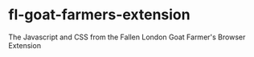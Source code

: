 # fl-goat-farmers-extension
The Javascript and CSS from the Fallen London Goat Farmer's Browser Extension
